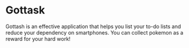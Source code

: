 # Gottask

Gottash is an effective application that helps you list your to-do lists 
and reduce your dependency on smartphones. You can collect pokemon as a reward 
for your hard work!